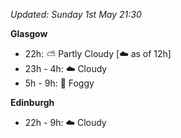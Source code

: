 *Updated: Sunday 1st May 21:30*

**Glasgow**

* 22h: :partly_sunny: Partly Cloudy [:cloud: as of 12h]
* 23h - 4h: :cloud: Cloudy
* 5h - 9h: :foggy: Foggy

**Edinburgh**

* 22h - 9h: :cloud: Cloudy
